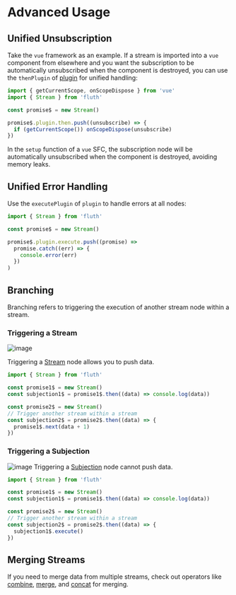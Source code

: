 # Advanced Usage

## Unified Unsubscription

Take the `vue` framework as an example. If a stream is imported into a `vue` component from elsewhere and you want the subscription to be automatically unsubscribed when the component is destroyed, you can use the `thenPlugin` of [plugin](/en/api/stream#plugin) for unified handling:

```javascript
import { getCurrentScope, onScopeDispose } from 'vue'
import { Stream } from 'fluth'

const promise$ = new Stream()

promise$.plugin.then.push((unsubscribe) => {
  if (getCurrentScope()) onScopeDispose(unsubscribe)
})
```

In the `setup` function of a `vue` SFC, the subscription node will be automatically unsubscribed when the component is destroyed, avoiding memory leaks.

## Unified Error Handling

Use the `executePlugin` of `plugin` to handle errors at all nodes:

```javascript
import { Stream } from 'fluth'

const promise$ = new Stream()

promise$.plugin.execute.push((promise) =>
  promise.catch((err) => {
    console.error(err)
  })
)
```

## Branching

Branching refers to triggering the execution of another stream node within a stream.

### Triggering a Stream

![image](/branching-stream.drawio.png)

Triggering a [Stream](/en/api/stream#stream) node allows you to push data.

```typescript
import { Stream } from 'fluth'

const promise1$ = new Stream()
const subjection1$ = promise1$.then((data) => console.log(data))

const promise2$ = new Stream()
// Trigger another stream within a stream
const subjection2$ = promise2$.then((data) => {
  promise1$.next(data + 1)
})
```

### Triggering a Subjection

![image](/branching-subjection.drawio.png)
Triggering a [Subjection](/en/api/stream#subjection) node cannot push data.

```typescript
import { Stream } from 'fluth'

const promise1$ = new Stream()
const subjection1$ = promise1$.then((data) => console.log(data))

const promise2$ = new Stream()
// Trigger another stream within a stream
const subjection2$ = promise2$.then((data) => {
  subjection1$.execute()
})
```

## Merging Streams

If you need to merge data from multiple streams, check out operators like [combine](/en/api/operator/combine), [merge](/en/api/operator/merge), and [concat](/en/api/operator/concat) for merging.
